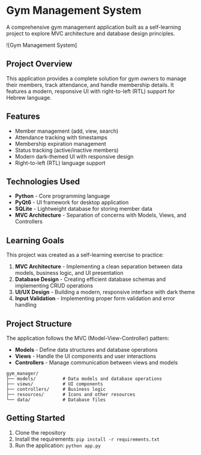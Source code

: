# Gym Management System

A comprehensive gym management application built as a self-learning project to explore MVC architecture and database design principles.

![Gym Management System]

## Project Overview

This application provides a complete solution for gym owners to manage their members, track attendance, and handle membership details. It features a modern, responsive UI with right-to-left (RTL) support for Hebrew language.

## Features

- Member management (add, view, search)
- Attendance tracking with timestamps
- Membership expiration management
- Status tracking (active/inactive members)
- Modern dark-themed UI with responsive design
- Right-to-left (RTL) language support

## Technologies Used

- **Python** - Core programming language
- **PyQt6** - UI framework for desktop application
- **SQLite** - Lightweight database for storing member data
- **MVC Architecture** - Separation of concerns with Models, Views, and Controllers

## Learning Goals

This project was created as a self-learning exercise to practice:

1. **MVC Architecture** - Implementing a clean separation between data models, business logic, and UI presentation
2. **Database Design** - Creating efficient database schemas and implementing CRUD operations
3. **UI/UX Design** - Building a modern, responsive interface with dark theme
4. **Input Validation** - Implementing proper form validation and error handling

## Project Structure

The application follows the MVC (Model-View-Controller) pattern:

- **Models** - Define data structures and database operations
- **Views** - Handle the UI components and user interactions
- **Controllers** - Manage communication between views and models

```
gym_manager/
├── models/          # Data models and database operations
├── views/           # UI components
├── controllers/     # Business logic
├── resources/       # Icons and other resources
└── data/            # Database files
```

## Getting Started

1. Clone the repository
2. Install the requirements: `pip install -r requirements.txt`
3. Run the application: `python app.py` 